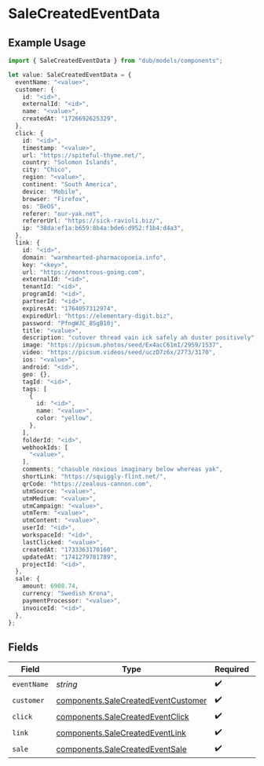 # SaleCreatedEventData

## Example Usage

```typescript
import { SaleCreatedEventData } from "dub/models/components";

let value: SaleCreatedEventData = {
  eventName: "<value>",
  customer: {
    id: "<id>",
    externalId: "<id>",
    name: "<value>",
    createdAt: "1726692625329",
  },
  click: {
    id: "<id>",
    timestamp: "<value>",
    url: "https://spiteful-thyme.net/",
    country: "Solomon Islands",
    city: "Chico",
    region: "<value>",
    continent: "South America",
    device: "Mobile",
    browser: "Firefox",
    os: "BeOS",
    referer: "our-yak.net",
    refererUrl: "https://sick-ravioli.biz/",
    ip: "38da:ef1a:b659:8b4a:bde6:d952:f1b4:d4a3",
  },
  link: {
    id: "<id>",
    domain: "warmhearted-pharmacopoeia.info",
    key: "<key>",
    url: "https://monstrous-going.com",
    externalId: "<id>",
    tenantId: "<id>",
    programId: "<id>",
    partnerId: "<id>",
    expiresAt: "1764057312974",
    expiredUrl: "https://elementary-digit.biz",
    password: "PfngWJC_8SgB10j",
    title: "<value>",
    description: "cutover thread vain ick safely ah duster positively",
    image: "https://picsum.photos/seed/Ex4acC61mI/2959/1537",
    video: "https://picsum.videos/seed/uczD7z6x/2773/3170",
    ios: "<value>",
    android: "<id>",
    geo: {},
    tagId: "<id>",
    tags: [
      {
        id: "<id>",
        name: "<value>",
        color: "yellow",
      },
    ],
    folderId: "<id>",
    webhookIds: [
      "<value>",
    ],
    comments: "chasuble noxious imaginary below whereas yak",
    shortLink: "https://squiggly-flint.net/",
    qrCode: "https://zealous-cannon.com",
    utmSource: "<value>",
    utmMedium: "<value>",
    utmCampaign: "<value>",
    utmTerm: "<value>",
    utmContent: "<value>",
    userId: "<id>",
    workspaceId: "<id>",
    lastClicked: "<value>",
    createdAt: "1733363170160",
    updatedAt: "1741279781789",
    projectId: "<id>",
  },
  sale: {
    amount: 6908.74,
    currency: "Swedish Krona",
    paymentProcessor: "<value>",
    invoiceId: "<id>",
  },
};
```

## Fields

| Field                                                                                      | Type                                                                                       | Required                                                                                   | Description                                                                                |
| ------------------------------------------------------------------------------------------ | ------------------------------------------------------------------------------------------ | ------------------------------------------------------------------------------------------ | ------------------------------------------------------------------------------------------ |
| `eventName`                                                                                | *string*                                                                                   | :heavy_check_mark:                                                                         | N/A                                                                                        |
| `customer`                                                                                 | [components.SaleCreatedEventCustomer](../../models/components/salecreatedeventcustomer.md) | :heavy_check_mark:                                                                         | N/A                                                                                        |
| `click`                                                                                    | [components.SaleCreatedEventClick](../../models/components/salecreatedeventclick.md)       | :heavy_check_mark:                                                                         | N/A                                                                                        |
| `link`                                                                                     | [components.SaleCreatedEventLink](../../models/components/salecreatedeventlink.md)         | :heavy_check_mark:                                                                         | N/A                                                                                        |
| `sale`                                                                                     | [components.SaleCreatedEventSale](../../models/components/salecreatedeventsale.md)         | :heavy_check_mark:                                                                         | N/A                                                                                        |